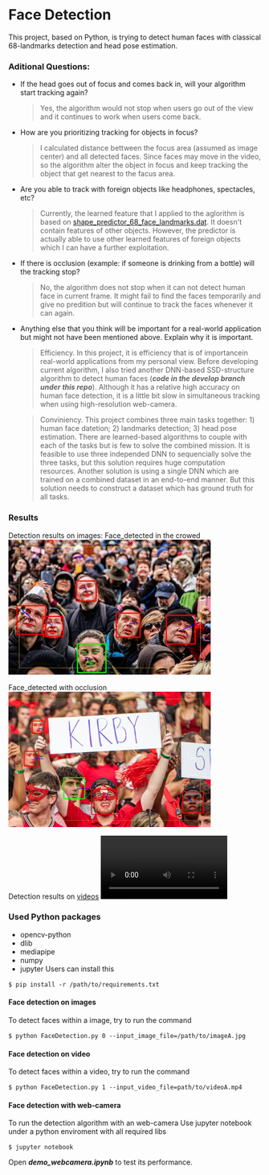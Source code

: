 # Face Detection
This project, based on Python, is trying to detect human faces with classical 68-landmarks detection and head pose estimation.

### Aditional Questions:
- If the head goes out of focus and comes back in, will your algorithm start tracking again?
  > Yes, the algorithm would not stop when users go out of the view and it continues to work when users come back.
- How are you prioritizing tracking for objects in focus?
  > I calculated distance bettween the focus area (assumed as image center) and all detected faces. Since faces may move in the video, so the algorithm alter the object in focus and keep tracking the object that get nearest to the facus area. 
- Are you able to track with foreign objects like headphones, spectacles, etc?
  > Currently, the learned feature that I applied to the aglorithm is based on [shape_predictor_68_face_landmarks.dat](test/shape_predictor_68_face_landmarks.dat). It doesn't contain features of other objects. However, the predictor is actually able to use other learned features of foreign objects which I can have a further exploitation. 
- If there is occlusion (example: if someone is drinking from a bottle) will the tracking stop?
  > No, the algorithm does not stop when it can not detect human face in current frame. It might fail to find the faces temporarily and give no predition but will continue to track the faces whenever it can again. 
- Anything else that you think will be important for a real-world application but might not have been mentioned above. Explain why it is important.
  > Efficiency. In this project, it is efficiency that is of importancein real-world applications from my personal view. Before developing current algorithm, I also tried another DNN-based SSD-structure algorithm to detect human faces (***code in the develop branch under this repo***). Although it has a relative high accuracy on human face detection, it is a little bit slow in simultaneous tracking when using high-resolution web-camera. 
  
  > Conviniency. This project combines three main tasks together: 1) human face datetion; 2) landmarks detection; 3) head pose estimation. There are learned-based algorithms to couple with each of the tasks but is few to solve the combined mission. It is feasible to use three independed DNN to sequencially solve the three tasks, but this solution requires huge computation resources. Another solution is using a single DNN which are trained on a combined dataset in an end-to-end manner. But this solution needs to construct a dataset which has ground truth for all tasks.

### Results
Detection results on images:
Face_detected in the crowed  
<img src="output/crowd_detected.jpg" width="80%">

Face_detected with occlusion  
<img src="output/occlusion_detected.jpg" width="80%">


Detection results on [videos](output/head-pose-face-detection-female-and-male_detected.avi)
<video src="https://github.com/HaoyuCreate/FaceDetection/output/head-pose-face-detection-female-and-male_detected.avi" width="50%" height="50%">

### Used Python packages
+ opencv-python
+ dlib
+ mediapipe
+ numpy
+ jupyter
Users can install this 
```
$ pip install -r /path/to/requirements.txt
```

#### Face detection on images
To detect faces within a image, try to run the command
```
$ python FaceDetection.py 0 --input_image_file=/path/to/imageA.jpg
```

#### Face detection on video
To detect faces within a video, try to run the command
```
$ python FaceDetection.py 1 --input_video_file=path/to/videoA.mp4
```

#### Face detection with web-camera
To run the detection algorithm with an web-camera
Use jupyter notebook under a python enviroment with all required libs
```
$ jupyter notebook
```
Open ***demo_webcamera.ipynb*** to test its performance. 


